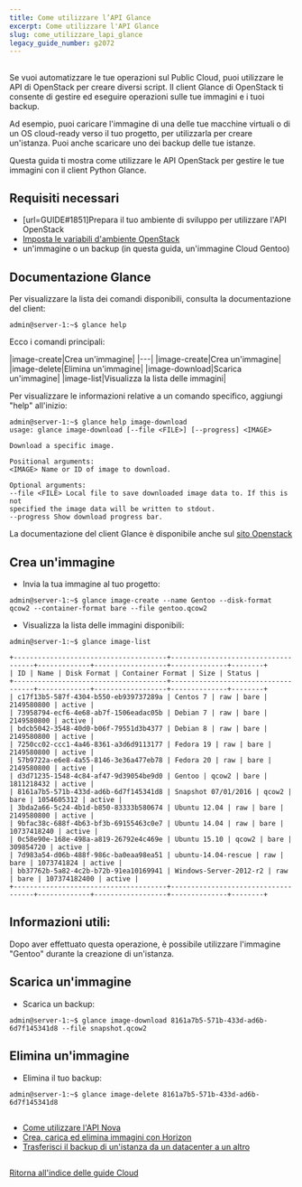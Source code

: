 ```yaml
---
title: Come utilizzare l’API Glance
excerpt: Come utilizzare l'API Glance
slug: come_utilizzare_lapi_glance
legacy_guide_number: g2072
---
```



## 
Se vuoi automatizzare le tue operazioni sul Public Cloud, puoi utilizzare le API di OpenStack per creare diversi script.
Il client Glance di OpenStack ti consente di gestire ed eseguire operazioni sulle tue immagini e i tuoi backup.

Ad esempio, puoi caricare l'immagine di una delle tue macchine virtuali o di un OS cloud-ready verso il tuo progetto, per utilizzarla per creare un'istanza.
Puoi anche scaricare uno dei backup delle tue istanze.

Questa guida ti mostra come utilizzare le API OpenStack per gestire le tue immagini con il client Python Glance.


## Requisiti necessari

- [url=GUIDE#1851]Prepara il tuo ambiente di sviluppo per utilizzare l'API OpenStack
- [Imposta le variabili d'ambiente OpenStack]({legacy}1852)
- un'immagine o un backup (in questa guida, un'immagine Cloud Gentoo)




## Documentazione Glance
Per visualizzare la lista dei comandi disponibili, consulta la documentazione del client:


```
admin@server-1:~$ glance help
```


Ecco i comandi principali:

|image-create|Crea un'immagine|
|---|
|image-create|Crea un'immagine|
|image-delete|Elimina  un'immagine|
|image-download|Scarica un'immagine|
|image-list|Visualizza la lista delle immagini|


Per visualizzare le informazioni relative a un comando specifico, aggiungi "help" all'inizio:


```
admin@server-1:~$ glance help image-download
usage: glance image-download [--file <FILE>] [--progress] <IMAGE>

Download a specific image.

Positional arguments:
<IMAGE> Name or ID of image to download.

Optional arguments:
--file <FILE> Local file to save downloaded image data to. If this is not
specified the image data will be written to stdout.
--progress Show download progress bar.
```


La documentazione del client Glance è disponibile anche sul [sito Openstack](http://docs.openstack.org/cli-reference/content/glanceclient_commands.html)


## Crea un'immagine

- Invia la tua immagine al tuo progetto:


```
admin@server-1:~$ glance image-create --name Gentoo --disk-format qcow2 --container-format bare --file gentoo.qcow2
```


- Visualizza la lista delle immagini disponibili:


```
admin@server-1:~$ glance image-list

+--------------------------------------+------------------------------------+-------------+------------------+--------------+--------+
| ID | Name | Disk Format | Container Format | Size | Status |
+--------------------------------------+------------------------------------+-------------+------------------+--------------+--------+
| c17f13b5-587f-4304-b550-eb939737289a | Centos 7 | raw | bare | 2149580800 | active |
| 73958794-ecf6-4e68-ab7f-1506eadac05b | Debian 7 | raw | bare | 2149580800 | active |
| bdcb5042-3548-40d0-b06f-79551d3b4377 | Debian 8 | raw | bare | 2149580800 | active |
| 7250cc02-ccc1-4a46-8361-a3d6d9113177 | Fedora 19 | raw | bare | 2149580800 | active |
| 57b9722a-e6e8-4a55-8146-3e36a477eb78 | Fedora 20 | raw | bare | 2149580800 | active |
| d3d71235-1548-4c84-af47-9d39054be9d0 | Gentoo | qcow2 | bare | 1811218432 | active |
| 8161a7b5-571b-433d-ad6b-6d7f145341d8 | Snapshot 07/01/2016 | qcow2 | bare | 1054605312 | active |
| 3bda2a66-5c24-4b1d-b850-83333b580674 | Ubuntu 12.04 | raw | bare | 2149580800 | active |
| 9bfac38c-688f-4b63-bf3b-69155463c0e7 | Ubuntu 14.04 | raw | bare | 10737418240 | active |
| 0c58e90e-168e-498a-a819-26792e4c469e | Ubuntu 15.10 | qcow2 | bare | 309854720 | active |
| 7d983a54-d06b-488f-986c-ba0eaa98ea51 | ubuntu-14.04-rescue | raw | bare | 1073741824 | active |
| bb37762b-5a82-4c2b-b72b-91ea10169941 | Windows-Server-2012-r2 | raw | bare | 107374182400 | active |
+--------------------------------------+------------------------------------+-------------+------------------+--------------+--------+
```




## Informazioni utili:
Dopo aver effettuato questa operazione, è possibile utilizzare l'immagine "Gentoo" durante la creazione di un'istanza.


## Scarica un'immagine

- Scarica un backup:


```
admin@server-1:~$ glance image-download 8161a7b5-571b-433d-ad6b-6d7f145341d8 --file snapshot.qcow2
```





## Elimina un'immagine

- Elimina il tuo backup:


```
admin@server-1:~$ glance image-delete 8161a7b5-571b-433d-ad6b-6d7f145341d8
```





## 

- [Come utilizzare l'API Nova]({legacy}1935)
- [Crea, carica ed elimina immagini con Horizon]({legacy}1784)
- [Trasferisci il backup di un'istanza da un datacenter a un altro]({legacy}1853)




## 
[Ritorna all'indice delle guide Cloud]({legacy}1785)

